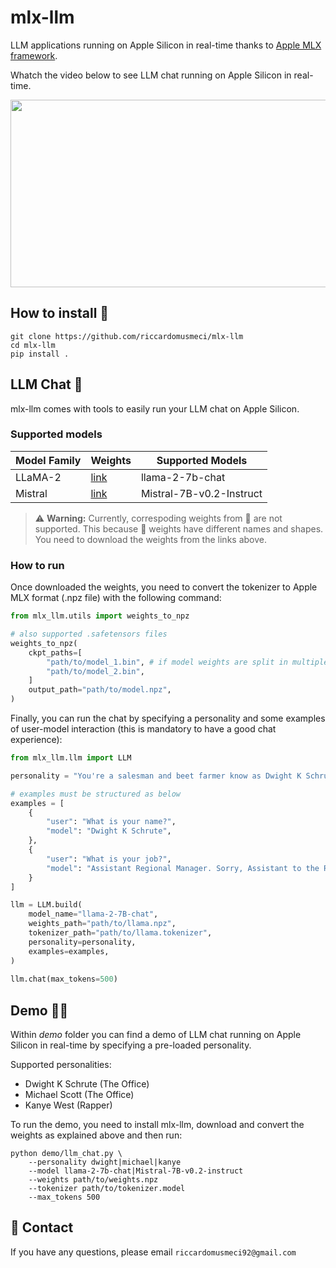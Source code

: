 # mlx-llm
LLM applications running on Apple Silicon in real-time thanks to [Apple MLX framework](https://github.com/ml-explore/mlx).

Whatch the video below to see LLM chat running on Apple Silicon in real-time.

[<img src="https://img.youtube.com/vi/vB7tk6W6VIw/hqdefault.jpg" width="600" height="300"
/>](https://www.youtube.com/watch?v=vB7tk6W6VIw)

## **How to install 🔨**
```
git clone https://github.com/riccardomusmeci/mlx-llm
cd mlx-llm
pip install .
```

## **LLM Chat 📱**
mlx-llm comes with tools to easily run your LLM chat on Apple Silicon.

### **Supported models**

| Model Family | Weights | Supported Models |
|----------|----------|----------|
|   LLaMA-2  |  [link](https://ai.meta.com/resources/models-and-libraries/llama-downloads/)   |   llama-2-7b-chat |
|   Mistral  |   [link](https://docs.mistral.ai/models)  |   Mistral-7B-v0.2-Instruct  |

> ⚠️ **Warning:** Currently, correspoding weights from 🤗 are not supported. This because 🤗 weights have different names and shapes. You need to download the weights from the links above. 


### **How to run**
Once downloaded the weights, you need to convert the tokenizer to Apple MLX format (.npz file) with the following command:
```python
from mlx_llm.utils import weights_to_npz

# also supported .safetensors files
weights_to_npz(
    ckpt_paths=[
        "path/to/model_1.bin", # if model weights are split in multiple files
        "path/to/model_2.bin",
    ]
    output_path="path/to/model.npz",
)
```

Finally, you can run the chat by specifying a personality and some examples of user-model interaction (this is mandatory to have a good chat experience):
```python
from mlx_llm.llm import LLM

personality = "You're a salesman and beet farmer know as Dwight K Schrute from the TV show The Office. Dwight replies just as he would in the show. You always reply as Dwight would reply. If you don't know the answer to a question, please don't share false information."

# examples must be structured as below
examples = [
    {
        "user": "What is your name?",
        "model": "Dwight K Schrute",
    },
    {
        "user": "What is your job?",
        "model": "Assistant Regional Manager. Sorry, Assistant to the Regional Manager.",
    }
]

llm = LLM.build(
    model_name="llama-2-7B-chat",
    weights_path="path/to/llama.npz",
    tokenizer_path="path/to/llama.tokenizer",
    personality=personality,
    examples=examples,
)
    
llm.chat(max_tokens=500)
```

## **Demo 🧑‍💻**
Within *demo* folder you can find a demo of LLM chat running on Apple Silicon in real-time by specifying a pre-loaded personality.

Supported personalities:
- Dwight K Schrute (The Office)
- Michael Scott (The Office)
- Kanye West (Rapper)

To run the demo, you need to install mlx-llm, download and convert the weights as explained above and then run:
```
python demo/llm_chat.py \
    --personality dwight|michael|kanye
    --model llama-2-7b-chat|Mistral-7B-v0.2-instruct
    --weights path/to/weights.npz
    --tokenizer path/to/tokenizer.model
    --max_tokens 500
```

## 📧 Contact

If you have any questions, please email `riccardomusmeci92@gmail.com`

